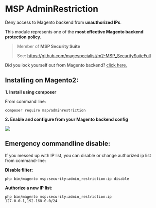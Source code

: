 # MSP AdminRestriction

Deny access to Magento backend from **unauthorized IPs**.

This module represents one of the **most effective Magento backend protection policy**.

> Member of **MSP Security Suite**
>
> See: https://github.com/magespecialist/m2-MSP_SecuritySuiteFull

Did you lock yourself out from Magento backend? <a href="https://github.com/magespecialist/m2-MSP_AdminRestriction#emergency-commandline-disable">click here.</a>

## Installing on Magento2:

**1. Install using composer**

From command line: 

`composer require msp/adminrestriction`

**2. Enable and configure from your Magento backend config**

<img src="https://raw.githubusercontent.com/magespecialist/m2-MSP_AdminRestriction/master/screenshots/config.png" />

## Emergency commandline disable:

If you messed up with IP list, you can disable or change authorized ip list from command-line:

**Disable filter:**

`php bin/magento msp:security:admin_restriction:ip disable`

**Authorize a new IP list:**

`php bin/magento msp:security:admin_restriction:ip 127.0.0.1,192.168.0.0/24`
